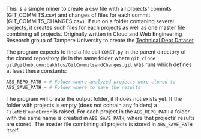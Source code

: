 This is a simple miner to create a csv file with all projects' commits (GIT_COMMITS.csv) and changes of files for each commit (GIT_COMMITS_CHANGES.csv). If run on a folder contaning several projects, it creates such files for each projects as well as one master file combining all projects.
Originally written in Cloud and Web Engineering Research group of Tampere University to create the [Technical Debt Dataset](https://github.com/clowee/The-Technical-Debt-Dataset)

The program expects to find a file call ```CONST.py``` in the parent directory of the cloned repository (ie in the same folder where ```git clone git@github.com:bakhtos/GitCommitsandChanges.git``` was run) which defines at least these constants:

```python
ABS_REPO_PATH = # Folder where analyzed projects were cloned to 
ABS_SAVE_PATH = # Folder where to save the results
```

The program will create the output folder, if it does not exists yet.
If the folder with projects is empty (does not contain any folders) a ```FileNotFoundError``` is raised.
For each project in the ```ABS_REPO_PATH``` a folder with the same name is created in ```ABS_SAVE_PATH```, where that projects' results are stored. The master file combining all projects is stored in ```ABS_SAVE_PATH``` itself.
